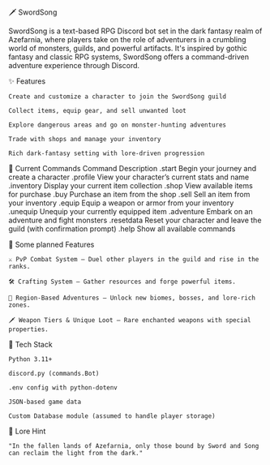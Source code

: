 🗡️ SwordSong

SwordSong is a text-based RPG Discord bot set in the dark fantasy realm of Azefarnia, where players take on the role of adventurers in a crumbling world of monsters, guilds, and powerful artifacts. It's inspired by gothic fantasy and classic RPG systems, SwordSong offers a command-driven adventure experience through Discord.

✨ Features

    Create and customize a character to join the SwordSong guild

    Collect items, equip gear, and sell unwanted loot

    Explore dangerous areas and go on monster-hunting adventures

    Trade with shops and manage your inventory

    Rich dark-fantasy setting with lore-driven progression

🔮 Current Commands
Command	Description
    .start	Begin your journey and create a character
    .profile	View your character’s current stats and name
    .inventory	Display your current item collection
    .shop	View available items for purchase
    .buy <item>	Purchase an item from the shop
    .sell <item>	Sell an item from your inventory
    .equip <item>	Equip a weapon or armor from your inventory
    .unequip <item>	Unequip your currently equipped item
    .adventure	Embark on an adventure and fight monsters
    .resetdata	Reset your character and leave the guild (with confirmation prompt)
    .help	Show all available commands

🔧 Some planned Features

    ⚔️ PvP Combat System — Duel other players in the guild and rise in the ranks.

    🛠️ Crafting System — Gather resources and forge powerful items.

    🏰 Region-Based Adventures — Unlock new biomes, bosses, and lore-rich zones.

    🗡️ Weapon Tiers & Unique Loot — Rare enchanted weapons with special properties.

🐍 Tech Stack

    Python 3.11+

    discord.py (commands.Bot)

    .env config with python-dotenv

    JSON-based game data

    Custom Database module (assumed to handle player storage)

🧙 Lore Hint

    "In the fallen lands of Azefarnia, only those bound by Sword and Song can reclaim the light from the dark."
